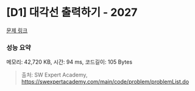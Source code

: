 # [D1] 대각선 출력하기 - 2027 

[문제 링크](https://swexpertacademy.com/main/code/problem/problemDetail.do?contestProbId=AV5QFuZ6As0DFAUq) 

### 성능 요약

메모리: 42,720 KB, 시간: 94 ms, 코드길이: 105 Bytes



> 출처: SW Expert Academy, https://swexpertacademy.com/main/code/problem/problemList.do